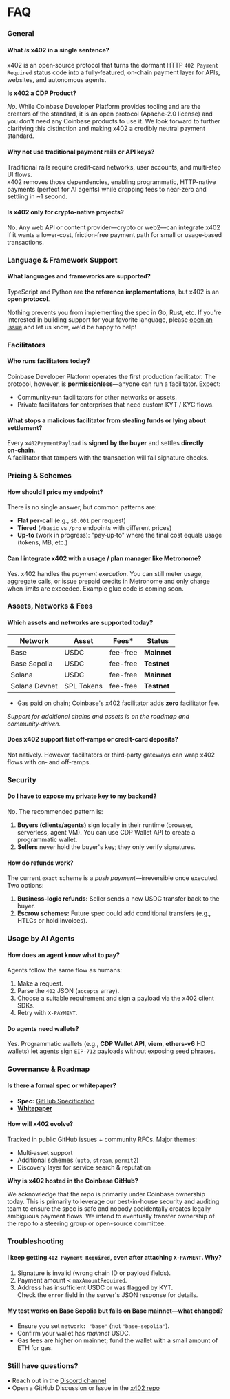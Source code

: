 # FAQ

### General

#### What _is_ x402 in a single sentence?

x402 is an open‑source protocol that turns the dormant HTTP `402 Payment Required` status code into a fully‑featured, on‑chain payment layer for APIs, websites, and autonomous agents.

**Is x402 a CDP Product?**

_No._ While Coinbase Developer Platform provides tooling and are the creators of the standard, it is an open protocol (Apache-2.0 license) and you don't need any Coinbase products to use it. We look forward to further clarifying this distinction and making x402 a credibly neutral payment standard.&#x20;

#### Why not use traditional payment rails or API keys?

Traditional rails require credit‑card networks, user accounts, and multi‑step UI flows.\
x402 removes those dependencies, enabling programmatic, HTTP-native payments (perfect for AI agents) while dropping fees to near‑zero and settling in \~1 second.

#### Is x402 only for crypto‑native projects?

No. Any web API or content provider—crypto or web2—can integrate x402 if it wants a lower‑cost, friction‑free payment path for small or usage‑based transactions.

### Language & Framework Support

#### What languages and frameworks are supported?

TypeScript and Python are **the reference implementations**, but x402 is an **open protocol**.

Nothing prevents you from implementing the spec in Go, Rust, etc. If you're interested in building support for your favorite language, please [open an issue](https://github.com/coinbase/x402/issues) and let us know, we'd be happy to help!

### Facilitators

#### Who runs facilitators today?

Coinbase Developer Platform operates the first production facilitator. The protocol, however, is **permissionless**—anyone can run a facilitator. Expect:

* Community‑run facilitators for other networks or assets.
* Private facilitators for enterprises that need custom KYT / KYC flows.

#### What stops a malicious facilitator from stealing funds or lying about settlement?

Every `x402PaymentPayload` is **signed by the buyer** and settles **directly on‑chain**.\
A facilitator that tampers with the transaction will fail signature checks.

### Pricing & Schemes

#### How should I price my endpoint?

There is no single answer, but common patterns are:

* **Flat per‑call** (e.g., `$0.001` per request)
* **Tiered** (`/basic` vs `/pro` endpoints with different prices)
* **Up‑to** (work in progress): "pay‑up‑to" where the final cost equals usage (tokens, MB, etc.)

#### Can I integrate x402 with a usage / plan manager like Metronome?

Yes. x402 handles the _payment execution_. You can still meter usage, aggregate calls, or issue prepaid credits in Metronome and only charge when limits are exceeded. Example glue code is coming soon.

### Assets, Networks & Fees

#### Which assets and networks are supported today?

| Network        | Asset | Fees\*   | Status      |
| ------------   | ----- | -------- | ----------- |
| Base           | USDC  | fee-free | **Mainnet** |
| Base Sepolia   | USDC  | fee-free | **Testnet** |
| Solana         | USDC  | fee-free | **Mainnet** |
| Solana Devnet | SPL Tokens  | fee-free | **Testnet** |

* Gas paid on chain; Coinbase's x402 facilitator adds **zero** facilitator fee.

_Support for additional chains and assets is on the roadmap and community‑driven._

#### Does x402 support fiat off‑ramps or credit‑card deposits?

Not natively. However, facilitators or third‑party gateways can wrap x402 flows with on‑ and off‑ramps.&#x20;

### Security

#### Do I have to expose my private key to my backend?

No. The recommended pattern is:

1. **Buyers (clients/agents)** sign locally in their runtime (browser, serverless, agent VM). You can use CDP Wallet API to create a programmatic wallet.
2. **Sellers** never hold the buyer's key; they only verify signatures.

#### How do refunds work?

The current `exact` scheme is a _push payment_—irreversible once executed. Two options:

1. **Business‑logic refunds:** Seller sends a new USDC transfer back to the buyer.
2. **Escrow schemes:** Future spec could add conditional transfers (e.g., HTLCs or hold invoices).

### Usage by AI Agents

#### How does an agent know what to pay?

Agents follow the same flow as humans:

1. Make a request.
2. Parse the `402` JSON (`accepts` array).
3. Choose a suitable requirement and sign a payload via the x402 client SDKs.
4. Retry with `X‑PAYMENT`.

#### Do agents need wallets?

Yes. Programmatic wallets (e.g., **CDP Wallet API**, **viem**, **ethers‑v6** HD wallets) let agents sign `EIP‑712` payloads without exposing seed phrases.

### Governance & Roadmap

#### Is there a formal spec or whitepaper?

* **Spec:** [GitHub Specification](https://github.com/coinbase/x402/tree/main/specs)
* [**Whitepaper**](https://www.x402.org/x402-whitepaper.pdf)

#### How will x402 evolve?

Tracked in public GitHub issues + community RFCs. Major themes:

* Multi‑asset support
* Additional schemes (`upto`, `stream`, `permit2`)
* Discovery layer for service search & reputation

**Why is x402 hosted in the Coinbase GitHub?**

We acknowledge that the repo is primarily under Coinbase ownership today. This is primarily to leverage our best-in-house security and auditing team to ensure the spec is safe and nobody accidentally creates legally ambiguous payment flows. We intend to eventually transfer ownership of the repo to a steering group or open-source committee.

### Troubleshooting

#### I keep getting `402 Payment Required`, even after attaching `X‑PAYMENT`. Why?

1. Signature is invalid (wrong chain ID or payload fields).
2. Payment amount < `maxAmountRequired`.
3. Address has insufficient USDC or was flagged by KYT.\
   Check the `error` field in the server's JSON response for details.

#### My test works on Base Sepolia but fails on Base mainnet—what changed?

* Ensure you set `network: "base"` (not `"base‑sepolia"`).
* Confirm your wallet has _mainnet_ USDC.
* Gas fees are higher on mainnet; fund the wallet with a small amount of ETH for gas.

### Still have questions?

• Reach out in the [Discord channel](https://discord.gg/invite/cdp)\
• Open a GitHub Discussion or Issue in the [x402 repo](https://github.com/coinbase/x402)
